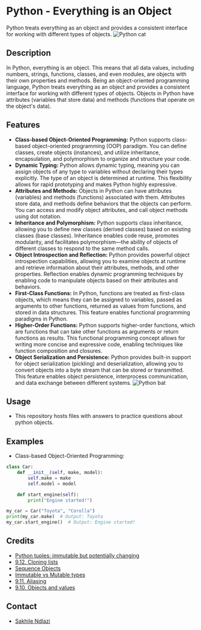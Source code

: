 # Python - Everything is an Object
Python treats everything as an object and provides a consistent interface for working with different types of objects.
![Python cat](https://s3.amazonaws.com/intranet-projects-files/holbertonschool-higher-level_programming+/252/r_208403_QPSN8.jpg)

## Description
In Python, everything is an object. This means that all data values, including numbers, strings, functions, classes, and even modules, are objects with their own properties and methods. Being an object-oriented programming language, Python treats everything as an object and provides a consistent interface for working with different types of objects. Objects in Python have attributes (variables that store data) and methods (functions that operate on the object's data).

## Features
 * **Class-based Object-Oriented Programming:** Python supports class-based object-oriented programming (OOP) paradigm. You can define classes, create objects (instances), and utilize inheritance, encapsulation, and polymorphism to organize and structure your code.
 * **Dynamic Typing:** Python allows dynamic typing, meaning you can assign objects of any type to variables without declaring their types explicitly. The type of an object is determined at runtime. This flexibility allows for rapid prototyping and makes Python highly expressive.
 * **Attributes and Methods:** Objects in Python can have attributes (variables) and methods (functions) associated with them. Attributes store data, and methods define behaviors that the objects can perform. You can access and modify object attributes, and call object methods using dot notation.
 * **Inheritance and Polymorphism:** Python supports class inheritance, allowing you to define new classes (derived classes) based on existing classes (base classes). Inheritance enables code reuse, promotes modularity, and facilitates polymorphism—the ability of objects of different classes to respond to the same method calls.
 * **Object Introspection and Reflection:** Python provides powerful object introspection capabilities, allowing you to examine objects at runtime and retrieve information about their attributes, methods, and other properties. Reflection enables dynamic programming techniques by enabling code to manipulate objects based on their attributes and behaviors.
 * **First-Class Functions:** In Python, functions are treated as first-class objects, which means they can be assigned to variables, passed as arguments to other functions, returned as values from functions, and stored in data structures. This feature enables functional programming paradigms in Python.
 * **Higher-Order Functions:** Python supports higher-order functions, which are functions that can take other functions as arguments or return functions as results. This functional programming concept allows for writing more concise and expressive code, enabling techniques like function composition and closures.
 * **Object Serialization and Persistence:** Python provides built-in support for object serialization (pickling) and deserialization, allowing you to convert objects into a byte stream that can be stored or transmitted. This feature enables object persistence, interprocess communication, and data exchange between different systems.
![Python bat](https://media.giphy.com/media/wAjfQ9MLUfFjq/giphy.gif)

## Usage
 * This repository hosts files with answers to practice questions about python objects.

## Examples
 * Class-based Object-Oriented Programming: 
```python
class Car:
    def __init__(self, make, model):
        self.make = make
        self.model = model

    def start_engine(self):
        print("Engine started!")

my_car = Car("Toyota", "Corolla")
print(my_car.make)  # Output: Toyota
my_car.start_engine()  # Output: Engine started!
```

## Credits
 * [Python tuples: immutable but potentially changing](http://radar.oreilly.com/2014/10/python-tuples-immutable-but-potentially-changing.html)
 * [9.12. Cloning lists](https://www.openbookproject.net/thinkcs/python/english2e/ch09.html#cloning-lists)
 * [Sequence Objects](https://composingprograms.com/pages/24-mutable-data.html#sequence-objects)
 * [Immutable vs Mutable types](https://stackoverflow.com/questions/8056130/immutable-vs-mutable-types)
 * [9.11. Aliasing](https://www.openbookproject.net/thinkcs/python/english2e/ch09.html#aliasing)
 * [9.10. Objects and values](https://www.openbookproject.net/thinkcs/python/english2e/ch09.html#objects-and-values)

## Contact
 * [Sakhile Ndlazi](https://www.twitter.com/sakhilelindah)
